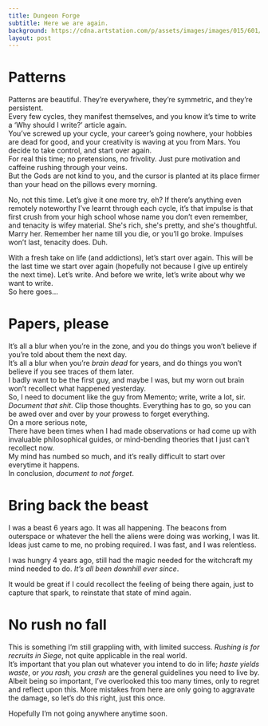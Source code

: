 ```yaml
---
title: Dungeon Forge
subtitle: Here we are again.
background: https://cdna.artstation.com/p/assets/images/images/015/601/246/large/stephen-cornu-ecrivain-final-x.jpg
layout: post
---
```


# Patterns
Patterns are beautiful. They’re everywhere, they’re symmetric, and they’re persistent.
<br>
Every few cycles, they manifest themselves, and you know it’s time to write a ‘Why should I write?’ article again.
<br>
You’ve screwed up your cycle, your career’s going nowhere, your hobbies are dead for good, and your creativity is waving at you from 
Mars. You decide to take control, and start over again.
<br>For real this time; no pretensions, no frivolity. Just pure motivation and caffeine rushing through your veins.<br>
But the Gods are not kind to you, and the cursor is planted at its place firmer than your head on the pillows every morning.

No, not this time. Let’s give it one more try, eh? If there’s anything even remotely noteworthy I’ve learnt through each cycle, it’s that impulse is that first crush from your high school whose name you don’t even remember, and tenacity is wifey material. She's rich, she's pretty, and she's thoughtful. Marry her. Remember her name till you die, or you’ll go broke. Impulses won’t last, tenacity does. Duh.

With a fresh take on life (and addictions), let’s start over again. This will be the last time we start over again (hopefully not because I give up entirely the next time).
Let’s write. And before we write, let’s write about why we want to write.
<br>So here goes…

# Papers, please
It’s all a blur when you’re in the zone, and you do things you won’t believe if you’re told about them the next day.<br>
It’s all a blur when you’re *brain dead* for years, and do things you won’t believe if you see traces of them later.<br>
I badly want to be the first guy, and maybe I was, but my worn out brain won’t recollect what happened yesterday.<br>
So, I need to document like the guy from Memento;
write, write a lot, sir. *Document that shit*. Clip those thoughts. Everything has to go, so you can be awed over and over by your prowess to forget everything. 
<br>On a more serious note, <br>
There have been times when I had made observations or had come up with invaluable philosophical guides, or mind-bending theories that I just can’t recollect now. <br>My mind has numbed so much, and it’s really difficult to start over everytime it happens.
<br>In conclusion, *document to not forget*.

# Bring back the beast
I was a beast 6 years ago. It was all happening. The beacons from outerspace or whatever the hell the aliens were doing was working, I was lit. <br>Ideas just came to me, no probing required. 
I was fast, and I was relentless.

I was hungry 4 years ago, still had the magic needed for the witchcraft my mind needed to do.
*It’s all been downhill ever since*.

It would be great if I could recollect the feeling of being there again, just to capture that spark, to reinstate that state of mind again.

# No rush no fall

This is something I’m still grappling with, with limited success.
*Rushing is for recruits in Siege*, not quite applicable in the real world.<br>
It’s important that you plan out whatever you intend to do in life; *haste yields waste*, or *you rash, you crash* are the general guidelines you need to live by.<br>
Albeit being so important, I’ve overlooked this too many times, only to regret and reflect upon this.
More mistakes from here are only going to aggravate the damage, so let’s do this right, just this once.

Hopefully I’m not going anywhere anytime soon.